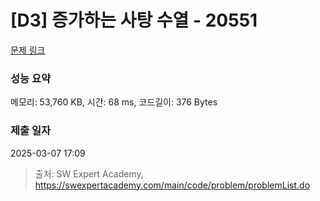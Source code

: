 # [D3] 증가하는 사탕 수열 - 20551 

[문제 링크](https://swexpertacademy.com/main/code/problem/problemDetail.do?contestProbId=AY4XhKTKU0IDFARM) 

### 성능 요약

메모리: 53,760 KB, 시간: 68 ms, 코드길이: 376 Bytes

### 제출 일자

2025-03-07 17:09



> 출처: SW Expert Academy, https://swexpertacademy.com/main/code/problem/problemList.do